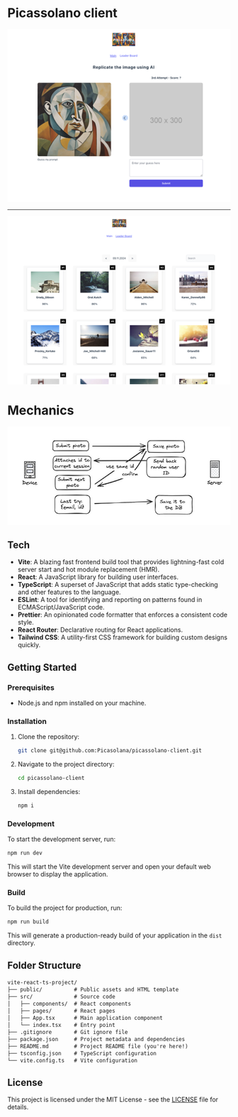 # Picassolano client

![alt text](image-1.png)

---

![alt text](image-3.png)

# Mechanics

![alt text](image-2.png)

## Tech

- **Vite**: A blazing fast frontend build tool that provides lightning-fast cold server start and hot module replacement (HMR).
- **React**: A JavaScript library for building user interfaces.
- **TypeScript**: A superset of JavaScript that adds static type-checking and other features to the language.
- **ESLint**: A tool for identifying and reporting on patterns found in ECMAScript/JavaScript code.
- **Prettier**: An opinionated code formatter that enforces a consistent code style.
- **React Router**: Declarative routing for React applications.
- **Tailwind CSS**: A utility-first CSS framework for building custom designs quickly.

## Getting Started

### Prerequisites

- Node.js and npm installed on your machine.

### Installation

1. Clone the repository:

   ```bash
   git clone git@github.com:Picasolana/picassolano-client.git
   ```

2. Navigate to the project directory:

   ```bash
   cd picassolano-client
   ```

3. Install dependencies:

   ```bash
   npm i
   ```

### Development

To start the development server, run:

```bash
npm run dev
```

This will start the Vite development server and open your default web browser to display the application.

### Build

To build the project for production, run:

```bash
npm run build
```

This will generate a production-ready build of your application in the `dist` directory.

## Folder Structure

```
vite-react-ts-project/
├── public/          # Public assets and HTML template
├── src/             # Source code
│   ├── components/  # React components
│   ├── pages/       # React pages
│   ├── App.tsx      # Main application component
│   └── index.tsx    # Entry point
├── .gitignore       # Git ignore file
├── package.json     # Project metadata and dependencies
├── README.md        # Project README file (you're here!)
├── tsconfig.json    # TypeScript configuration
└── vite.config.ts   # Vite configuration
```

## License

This project is licensed under the MIT License - see the [LICENSE](LICENSE) file for details.
